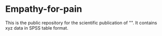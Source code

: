 # Empathy-for-pain

This is the public repository for the scientific publication of "".
It contains xyz data in SPSS table format.
